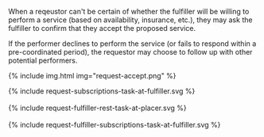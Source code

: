 When a reqeustor can't be certain of whether the fulfiller will be willing to perform a service (based on availability, insurance, etc.), they may ask the fulfiller to confirm that they accept the proposed service.

If the performer declines to perform the service (or fails to respond within a pre-coordinated period), the requestor may choose to follow up with other potential performers. 

{% include img.html img="request-accept.png" %}

<div> {% include request-subscriptions-task-at-fulfiller.svg %} </div>
<br clear="all"/>

<div> {% include request-fulfiller-rest-task-at-placer.svg %}</div>
<br clear="all"/>

<div> {% include request-fulfiller-subscriptions-task-at-fulfiller.svg %}</div>
<br clear="all"/>
